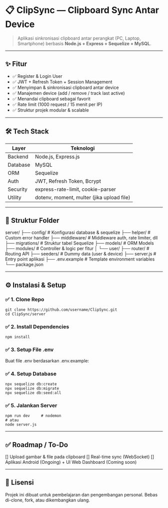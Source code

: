 # 📋 ClipSync — Clipboard Sync Antar Device

> Aplikasi sinkronisasi clipboard antar perangkat (PC, Laptop, Smartphone) berbasis **Node.js + Express + Sequelize + MySQL**.

---

## ✨ Fitur

- ✅ Register & Login User  
- ✅ JWT + Refresh Token + Session Management  
- ✅ Menyimpan & sinkronisasi clipboard antar device  
- ✅ Manajemen device (add / remove / track last active)  
- ✅ Menandai clipboard sebagai favorit  
- ✅ Rate limit (1000 request / 15 menit per IP)  
- ✅ Struktur projek modular & scalable  

---

## 🛠️ Tech Stack

| Layer         | Teknologi                           |
|--------------|--------------------------------------|
| Backend      | Node.js, Express.js                 |
| Database     | MySQL                               |
| ORM          | Sequelize                           |
| Auth         | JWT, Refresh Token, Bcrypt          |
| Security     | express-rate-limit, cookie-parser   |
| Utility      | dotenv, moment, multer (jika upload file) |

---

## 📁 Struktur Folder

server/
├── config/ # Konfigurasi database & sequelize
├── helper/ # Custom error handler
├── middleware/ # Middleware auth, rate limiter, dll
├── migrations/ # Struktur tabel Sequelize
├── models/ # ORM Models
├── modules/ # Controller & logic per fitur
│ └── user/
├── router/ # Routing API
├── seeders/ # Dummy data (user & device)
├── server.js # Entry point aplikasi
├── .env.example # Template environment variables
└── package.json


---

## ⚙️ Instalasi & Setup

### ✅ 1. Clone Repo
```
git clone https://github.com/username/ClipSync.git
cd ClipSync/server
```

### ✅ 2. Install Dependencies
```
npm install
```

### ✅ 3. Setup File .env
Buat file .env berdasarkan .env.example:

### ✅ 4. Setup Database
```
npx sequelize db:create
npx sequelize db:migrate
npx sequelize db:seed:all
```

### ✅ 5. Jalankan Server
```
npm run dev     # nodemon
# atau
node server.js
```

---

## ✅ Roadmap / To-Do

[] Upload gambar & file pada clipboard
[] Real-time sync (WebSocket)
[] Aplikasi Android (Ongoing) + UI Web Dashboard (Coming soon)

---

## 📄 Lisensi

Projek ini dibuat untuk pembelajaran dan pengembangan personal.
Bebas di-clone, fork, atau dikembangkan ulang.
